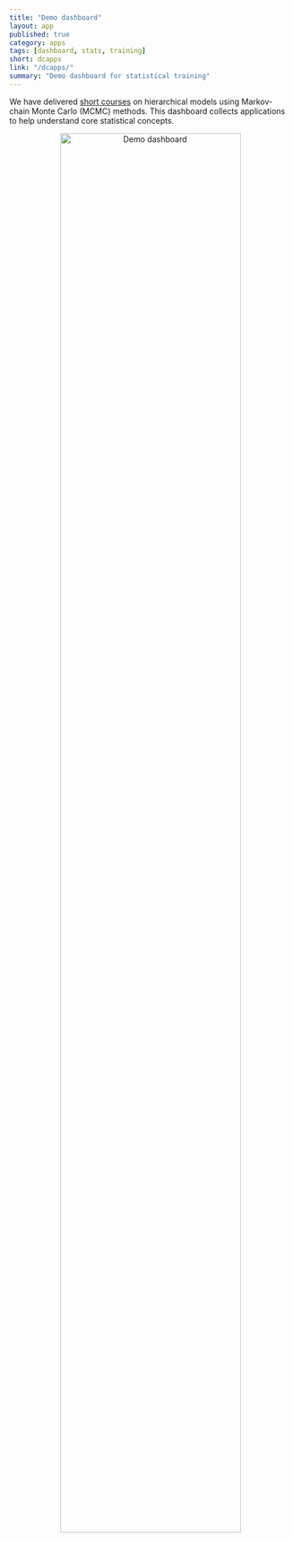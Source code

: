 ```yaml
---
title: "Demo dashboard"
layout: app
published: true
category: apps
tags: [dashboard, stats, training]
short: dcapps
link: "/dcapps/"
summary: "Demo dashboard for statistical training"
---
```


We have delivered [short courses](http://datacloning.org/courses/) on hierarchical models using Markov-chain Monte Carlo (MCMC) methods. This dashboard collects applications to help understand core statistical concepts.

<center>
<img src="{{ site.baseurl }}/images/apps/dcapps/thumb.png" class="img-responsive" alt="Demo dashboard" width="80%">
</center>
